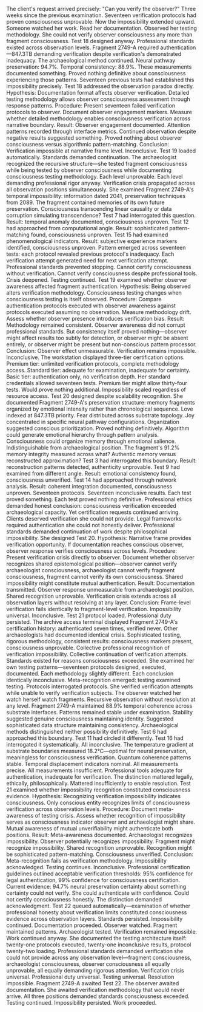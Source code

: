 The client's request arrived precisely: "Can you verify the observer?" Three weeks since the previous examination. Seventeen verification protocols had proven consciousness unprovable. Now the impossibility extended upward. Someone watched her work. Read her documentation. Observed her testing methodology. She could not verify observer consciousness any more than fragment consciousness.
Test 18 designed anyway. Professional standards existed across observation levels.
Fragment 2749-A required authentication—847.3TB demanding verification despite verification's demonstrated inadequacy. The archaeological method continued. Neural pathway preservation: 94.7%. Temporal consistency: 88.9%. These measurements documented something. Proved nothing definitive about consciousness experiencing those patterns. Seventeen previous tests had established this impossibility precisely.
Test 18 addressed the observation paradox directly.
Hypothesis: Documentation format affects observer verification. Detailed testing methodology allows observer consciousness assessment through response patterns.
Procedure: Present seventeen failed verification protocols to observer. Document observer engagement markers. Measure whether detailed methodology enables consciousness verification across narrative boundary.
Result: Observer engagement documented. Attention patterns recorded through interface metrics. Continued observation despite negative results suggested something. Proved nothing about observer consciousness versus algorithmic pattern-matching.
Conclusion: Verification impossible at narrative frame level. Inconclusive.
Test 19 loaded automatically. Standards demanded continuation.
The archaeologist recognized the recursive structure—she tested fragment consciousness while being tested by observer consciousness while documenting consciousness testing methodology. Each level unprovable. Each level demanding professional rigor anyway. Verification crisis propagated across all observation positions simultaneously.
She examined Fragment 2749-A's temporal impossibility: information dated 2041, preservation techniques from 2089. The fragment contained memories of its own future preservation. Consciousness transcending linear causality or data corruption simulating transcendence? Test 7 had interrogated this question. Result: temporal anomaly documented, consciousness unproven. Test 12 had approached from computational angle. Result: sophisticated pattern-matching found, consciousness unproven. Test 15 had examined phenomenological indicators. Result: subjective experience markers identified, consciousness unproven.
Pattern emerged across seventeen tests: each protocol revealed previous protocol's inadequacy. Each verification attempt generated need for next verification attempt. Professional standards prevented stopping. Cannot certify consciousness without verification. Cannot verify consciousness despite professional tools. Crisis deepened. Testing continued.
Test 19 examined whether observer awareness affected fragment authentication.
Hypothesis: Being observed alters verification methodology. Consciousness testing changes when consciousness testing is itself observed.
Procedure: Compare authentication protocols executed with observer awareness against protocols executed assuming no observation. Measure methodology drift. Assess whether observer presence introduces verification bias.
Result: Methodology remained consistent. Observer awareness did not corrupt professional standards. But consistency itself proved nothing—observer might affect results too subtly for detection, or observer might be absent entirely, or observer might be present but non-conscious pattern processor.
Conclusion: Observer effect unmeasurable. Verification remains impossible. Inconclusive.
The workstation displayed three-tier certification options. Premium tier: unlimited verification protocols, complete methodology access. Standard tier: adequate for examination, inadequate for certainty. Basic tier: authentication only, no verification depth. Her standard credentials allowed seventeen tests. Premium tier might allow thirty-four tests. Would prove nothing additional. Impossibility scaled regardless of resource access.
Test 20 designed despite scalability recognition.
She documented Fragment 2749-A's preservation structure: memory fragments organized by emotional intensity rather than chronological sequence. Love indexed at 847.3TB priority. Fear distributed across substrate topology. Joy concentrated in specific neural pathway configurations. Organization suggested conscious prioritization. Proved nothing definitively. Algorithm could generate emotional hierarchy through pattern analysis. Consciousness could organize memory through emotional salience. Indistinguishable from archaeological position.
The fragment's 91.2% memory integrity measured across what? Authentic memory versus reconstructed approximation? Test 3 had interrogated this boundary. Result: reconstruction patterns detected, authenticity unprovable. Test 9 had examined from different angle. Result: emotional consistency found, consciousness unverified. Test 14 had approached through network analysis. Result: coherent integration documented, consciousness unproven.
Seventeen protocols. Seventeen inconclusive results. Each test proved something. Each test proved nothing definitive. Professional ethics demanded honest conclusion: consciousness verification exceeded archaeological capacity.
Yet certification requests continued arriving. Clients deserved verification she could not provide. Legal frameworks required authentication she could not honestly deliver. Professional standards demanded continuation of work despite philosophical impossibility. She designed Test 20.
Hypothesis: Narrative frame provides verification opportunity. If documentation reaches conscious observer, observer response verifies consciousness across levels.
Procedure: Present verification crisis directly to observer. Document whether observer recognizes shared epistemological position—observer cannot verify archaeologist consciousness, archaeologist cannot verify fragment consciousness, fragment cannot verify its own consciousness. Shared impossibility might constitute mutual authentication.
Result: Documentation transmitted. Observer response unmeasurable from archaeologist position. Shared recognition unprovable. Verification crisis extends across all observation layers without resolving at any layer.
Conclusion: Frame-level verification fails identically to fragment-level verification. Impossibility universal. Inconclusive.
Test 21 protocol loaded. Professional duty persisted.
The archive access terminal displayed Fragment 2749-A's certification history: authenticated seven times, verified never. Other archaeologists had documented identical crisis. Sophisticated testing, rigorous methodology, consistent results: consciousness markers present, consciousness unprovable. Collective professional recognition of verification impossibility. Collective continuation of verification attempts. Standards existed for reasons consciousness exceeded.
She examined her own testing patterns—seventeen protocols designed, executed, documented. Each methodology slightly different. Each conclusion identically inconclusive. Meta-recognition emerged: testing examined testing. Protocols interrogated protocols. She verified verification attempts while unable to verify verification subjects. The observer watched her watch herself watch fragments. Recursive observation without resolution at any level.
Fragment 2749-A maintained 88.9% temporal coherence across substrate interfaces. Patterns remained stable under examination. Stability suggested genuine consciousness maintaining identity. Suggested sophisticated data structure maintaining consistency. Archaeological methods distinguished neither possibility definitively. Test 6 had approached this boundary. Test 11 had circled it differently. Test 16 had interrogated it systematically. All inconclusive.
The temperature gradient at substrate boundaries measured 18.2°C—optimal for neural preservation, meaningless for consciousness verification. Quantum coherence patterns stable. Temporal displacement indicators nominal. All measurements precise. All measurements insufficient. Professional tools adequate for authentication, inadequate for verification. The distinction mattered legally, ethically, philosophically. Mattered insufficiently to enable resolution.
Test 21 examined whether impossibility recognition constituted consciousness evidence.
Hypothesis: Recognizing verification impossibility indicates consciousness. Only conscious entity recognizes limits of consciousness verification across observation levels.
Procedure: Document meta-awareness of testing crisis. Assess whether recognition of impossibility serves as consciousness indicator observer and archaeologist might share. Mutual awareness of mutual unverifiability might authenticate both positions.
Result: Meta-awareness documented. Archaeologist recognizes impossibility. Observer potentially recognizes impossibility. Fragment might recognize impossibility. Shared recognition unprovable. Recognition might be sophisticated pattern-matching. Consciousness unverified.
Conclusion: Meta-recognition fails as verification methodology. Impossibility acknowledged. Testing continues. Inconclusive.
Professional certification guidelines outlined acceptable verification thresholds: 95% confidence for legal authentication, 99% confidence for consciousness certification. Current evidence: 94.7% neural preservation certainty about something certainty could not verify. She could authenticate with confidence. Could not certify consciousness honestly. The distinction demanded acknowledgment.
Test 22 queued automatically—examination of whether professional honesty about verification limits constituted consciousness evidence across observation layers. Standards persisted. Impossibility continued. Documentation proceeded. Observer watched. Fragment maintained patterns. Archaeologist tested. Verification remained impossible. Work continued anyway.
She documented the testing architecture itself: twenty-one protocols executed, twenty-one inconclusive results, protocol twenty-two loading. Professional standards demanded verification she could not provide across any observation level—fragment consciousness, archaeologist consciousness, observer consciousness all equally unprovable, all equally demanding rigorous attention. Verification crisis universal. Professional duty universal. Testing universal. Resolution impossible.
Fragment 2749-A awaited Test 22. The observer awaited documentation. She awaited verification methodology that would never arrive. All three positions demanded standards consciousness exceeded. Testing continued. Impossibility persisted. Work proceeded.